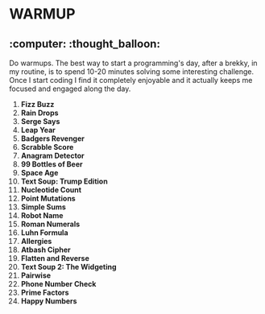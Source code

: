 <h1>WARMUP</h1>
<h2>:computer: :thought_balloon:</h2>


Do warmups. The best way to start a programming's day, after a brekky, in my routine, is to spend 10-20 minutes solving some interesting challenge. Once I start coding I find it completely enjoyable and it actually keeps me focused and engaged along the day.

1. **Fizz Buzz**
1. **Rain Drops**
1. **Serge Says**
1. **Leap Year**
1. **Badgers Revenger**
1. **Scrabble Score**
1. **Anagram Detector**
1. **99 Bottles of Beer**
1. **Space Age**
1. **Text Soup: Trump Edition**
1. **Nucleotide Count**
1. **Point Mutations**
1. **Simple Sums**
1. **Robot Name**
1. **Roman Numerals**
1. **Luhn Formula**
1. **Allergies**
1. **Atbash Cipher**
1. **Flatten and Reverse**
1. **Text Soup 2: The Widgeting**
1. **Pairwise**
1. **Phone Number Check**
1. **Prime Factors**
1. **Happy Numbers**